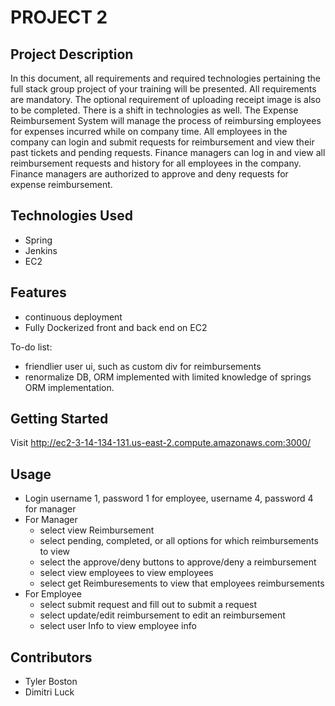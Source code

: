 # PROJECT 2

## Project Description

In this document, all requirements and required technologies pertaining the full stack group project of your training will be presented. All requirements are mandatory. The optional requirement of uploading receipt image is also to be completed. There is a shift in technologies as well. The Expense Reimbursement System will manage the process of reimbursing employees for expenses incurred while on company time. All employees in the company can login and submit requests for reimbursement and view their past tickets and pending requests. Finance managers can log in and view all reimbursement requests and history for all employees in the company. Finance managers are authorized to approve and deny requests for expense reimbursement.

## Technologies Used

* Spring
* Jenkins 
* EC2

## Features

* continuous deployment
* Fully Dockerized front and back end on EC2

To-do list:
* friendlier user ui, such as custom div for reimbursements
* renormalize DB, ORM implemented with limited knowledge of springs ORM implementation.

## Getting Started

Visit http://ec2-3-14-134-131.us-east-2.compute.amazonaws.com:3000/

## Usage

* Login username 1, password 1 for employee, username 4, password 4 for manager
* For Manager
  - select view Reimbursement
  - select pending, completed, or all options for which reimbursements to view
  - select the approve/deny buttons to approve/deny a reimbursement
  - select view employees to view employees 
  - select get Reimburesements to view that employees reimbursements
* For Employee
  - select submit request and fill out to submit a request
  - select update/edit reimbursement to edit an reimbursement
  - select user Info to view employee info

## Contributors

* Tyler Boston
* Dimitri Luck
